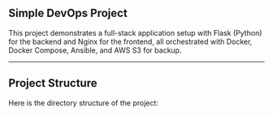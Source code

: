 ## Simple DevOps Project

This project demonstrates a full-stack application setup with Flask (Python) for the backend and Nginx for the frontend, all orchestrated with Docker, Docker Compose, Ansible, and AWS S3 for backup.

---

## Project Structure

Here is the directory structure of the project:



